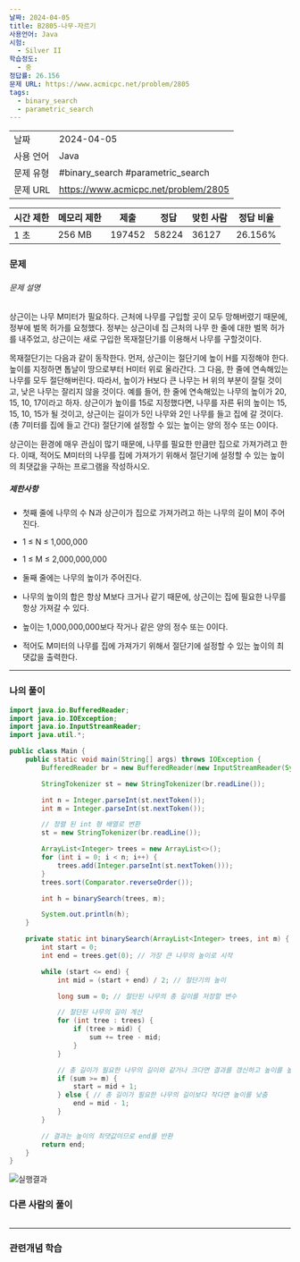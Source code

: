```yaml
---
날짜: 2024-04-05
title: B2805-나무-자르기
사용언어: Java
시험:
  - Silver II
학습정도:
  - 중
정답률: 26.156
문제 URL: https://www.acmicpc.net/problem/2805
tags:
  - binary_search
  - parametric_search
---
```


|        |                                      |
| ------ | ------------------------------------ |
| 날짜     | 2024-04-05                           |
| 사용 언어  | Java                                 |
| 문제 유형  | #binary_search #parametric_search    |
| 문제 URL | https://www.acmicpc.net/problem/2805 |

| 시간 제한 | 메모리 제한 | 제출     | 정답    | 맞힌 사람 | 정답 비율   |
| ----- | ------ | ------ | ----- | ----- | ------- |
| 1 초   | 256 MB | 197452 | 58224 | 36127 | 26.156% |

### 문제

###### 문제 설명
상근이는 나무 M미터가 필요하다. 근처에 나무를 구입할 곳이 모두 망해버렸기 때문에, 정부에 벌목 허가를 요청했다. 정부는 상근이네 집 근처의 나무 한 줄에 대한 벌목 허가를 내주었고, 상근이는 새로 구입한 목재절단기를 이용해서 나무를 구할것이다.

목재절단기는 다음과 같이 동작한다. 먼저, 상근이는 절단기에 높이 H를 지정해야 한다. 높이를 지정하면 톱날이 땅으로부터 H미터 위로 올라간다. 그 다음, 한 줄에 연속해있는 나무를 모두 절단해버린다. 따라서, 높이가 H보다 큰 나무는 H 위의 부분이 잘릴 것이고, 낮은 나무는 잘리지 않을 것이다. 예를 들어, 한 줄에 연속해있는 나무의 높이가 20, 15, 10, 17이라고 하자. 상근이가 높이를 15로 지정했다면, 나무를 자른 뒤의 높이는 15, 15, 10, 15가 될 것이고, 상근이는 길이가 5인 나무와 2인 나무를 들고 집에 갈 것이다. (총 7미터를 집에 들고 간다) 절단기에 설정할 수 있는 높이는 양의 정수 또는 0이다.

상근이는 환경에 매우 관심이 많기 때문에, 나무를 필요한 만큼만 집으로 가져가려고 한다. 이때, 적어도 M미터의 나무를 집에 가져가기 위해서 절단기에 설정할 수 있는 높이의 최댓값을 구하는 프로그램을 작성하시오.

##### 제한사항
- 첫째 줄에 나무의 수 N과 상근이가 집으로 가져가려고 하는 나무의 길이 M이 주어진다. 
- 1 ≤ N ≤ 1,000,000
- 1 ≤ M ≤ 2,000,000,000
- 둘째 줄에는 나무의 높이가 주어진다. 
- 나무의 높이의 합은 항상 M보다 크거나 같기 때문에, 상근이는 집에 필요한 나무를 항상 가져갈 수 있다. 
- 높이는 1,000,000,000보다 작거나 같은 양의 정수 또는 0이다.

- 적어도 M미터의 나무를 집에 가져가기 위해서 절단기에 설정할 수 있는 높이의 최댓값을 출력한다.

---

### 나의 풀이

```java
import java.io.BufferedReader;
import java.io.IOException;
import java.io.InputStreamReader;
import java.util.*;

public class Main {
    public static void main(String[] args) throws IOException {
        BufferedReader br = new BufferedReader(new InputStreamReader(System.in));

        StringTokenizer st = new StringTokenizer(br.readLine());

        int n = Integer.parseInt(st.nextToken());
        int m = Integer.parseInt(st.nextToken());

        // 정렬 된 int 형 배열로 변환
        st = new StringTokenizer(br.readLine());

        ArrayList<Integer> trees = new ArrayList<>();
        for (int i = 0; i < n; i++) {
            trees.add(Integer.parseInt(st.nextToken()));
        }
        trees.sort(Comparator.reverseOrder());

        int h = binarySearch(trees, m);

        System.out.println(h);
    }

    private static int binarySearch(ArrayList<Integer> trees, int m) {
        int start = 0;
        int end = trees.get(0); // 가장 큰 나무의 높이로 시작

        while (start <= end) {
            int mid = (start + end) / 2; // 절단기의 높이

            long sum = 0; // 절단된 나무의 총 길이를 저장할 변수

            // 절단된 나무의 길이 계산
            for (int tree : trees) {
                if (tree > mid) {
                    sum += tree - mid;
                }
            }

            // 총 길이가 필요한 나무의 길이와 같거나 크다면 결과를 갱신하고 높이를 높임
            if (sum >= m) {
                start = mid + 1;
            } else { // 총 길이가 필요한 나무의 길이보다 작다면 높이를 낮춤
                end = mid - 1;
            }
        }

        // 결과는 높이의 최댓값이므로 end를 반환
        return end;
    }
}
```

![실행결과](/assets/CodingTest/B2805.png)
### 다른 사람의 풀이

```java

```

---
### 관련개념 학습